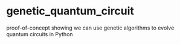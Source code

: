 # genetic_quantum_circuit
proof-of-concept showing we can use genetic algorithms to evolve quantum circuits in Python
